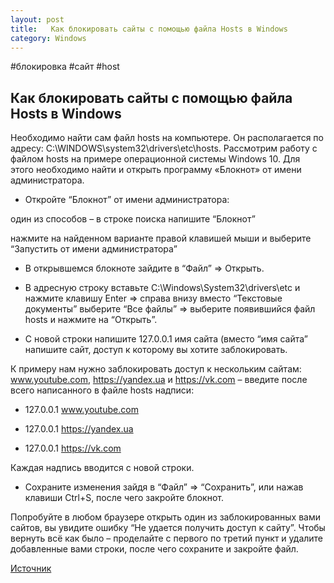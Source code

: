 ```yaml
---
layout: post
title:   Как блокировать сайты с помощью файла Hosts в Windows
category: Windows
---
```


#блокировка #сайт #host

## Как блокировать сайты с помощью файла Hosts в Windows

Необходимо найти сам файл hosts на компьютере. Он располагается по адресу: C:\WINDOWS\system32\drivers\etc\hosts. Рассмотрим работу с файлом hosts на примере операционной системы Windows 10. Для этого необходимо найти и открыть программу «Блокнот» от имени администратора.

- Откройте “Блокнот” от имени администратора:

один из способов – в строке поиска напишите “Блокнот”
 
нажмите на найденном варианте правой клавишей мыши и выберите “Запустить от имени администратора”

- В открывшемся блокноте зайдите в “Файл” => Открыть.

- В адресную строку вставьте C:\Windows\System32\drivers\etc и нажмите клавишу Enter => справа внизу вместо “Текстовые документы” выберите “Все файлы” => выберите появившийся файл hosts и нажмите на “Открыть”.


- С новой строки напишите 127.0.0.1 имя сайта (вместо “имя сайта” напишите сайт, доступ к которому вы хотите заблокировать. 

К примеру нам нужно заблокировать доступ к нескольким сайтам: www.youtube.com, https://yandex.ua и https://vk.com – введите после всего написанного в файле hosts надписи:

- 127.0.0.1 www.youtube.com

- 127.0.0.1 https://yandex.ua

- 127.0.0.1 https://vk.com

Каждая надпись вводится с новой строки.


- Сохраните изменения зайдя в “Файл” => “Сохранить”, или нажав клавиши Ctrl+S, после чего закройте блокнот.


Попробуйте в любом браузере открыть один из заблокированных вами сайтов, вы увидите ошибку “Не удается получить доступ к сайту”. Чтобы вернуть всё как было – проделайте с первого по третий пункт и удалите добавленные вами строки, после чего сохраните и закройте файл.

[Источник](https://windorez.ru/articles/kak-zablokirovat-sayt-cherez-hosts-windows-10.html) 




